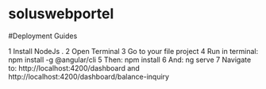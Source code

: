 # soluswebportel

#Deployment Guides

1 Install NodeJs .
2 Open Terminal
3 Go to your file project
4 Run in terminal: npm install -g @angular/cli
5 Then: npm install
6 And: ng serve
7 Navigate to: http://localhost:4200/dashboard and   http://localhost:4200/dashboard/balance-inquiry 

